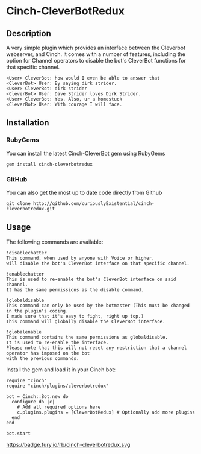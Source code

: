 # Cinch-CleverBotRedux

## Description

A very simple plugin which provides an interface between the Cleverbot webserver, and Cinch. It comes with a number of features, including the option for Channel operators to disable the bot's CleverBot functions for that specific channel.

	<User> CleverBot: how would I even be able to answer that
	<CleverBot> User: By saying dirk strider.
	<User> CleverBot: dirk strider
	<CleverBot> User: Dave Strider loves Dirk Strider.
	<User> CleverBot: Yes. Also, ur a homestuck
	<CleverBot> User: With courage I will face.

## Installation

### RubyGems

You can install the latest Cinch-CleverBot gem using RubyGems

    gem install cinch-cleverbotredux

### GitHub

You can also get the most up to date code directly from Github

    git clone http://github.com/curiouslyExistential/cinch-cleverbotredux.git

## Usage

The following commands are available:

	!disablechatter
	This command, when used by anyone with Voice or higher,
	will disable the bot's CleverBot interface on that specific channel.

	!enablechatter
	This is used to re-enable the bot's CleverBot interface on said channel. 
	It has the same permissions as the disable command.

	!globaldisable
	This command can only be used by the botmaster (This must be changed in the plugin's coding. 
	I made sure that it's easy to fight, right up top.)
	This command will globally disable the CleverBot interface.

	!globalenable
	This command contains the same permissions as globaldisable. 
	It is used to re-enable the interface. 
	Please note that this will not reset any restriction that a channel operator has imposed on the bot
	with the previous commands.

Install the gem and load it in your Cinch bot:

    require "cinch"
    require "cinch/plugins/cleverbotredux"

    bot = Cinch::Bot.new do
      configure do |c|
        # Add all required options here
        c.plugins.plugins = [CleverBotRedux] # Optionally add more plugins
      end
    end

    bot.start
https://badge.fury.io/rb/cinch-cleverbotredux.svg

